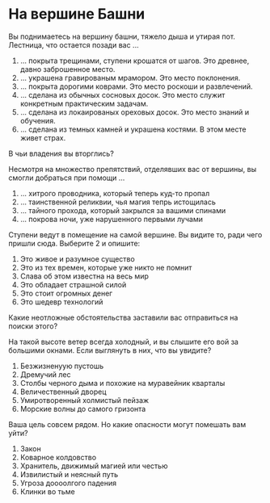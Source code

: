# На вершине Башни

Вы поднимаетесь на вершину башни, тяжело дыша и утирая пот. Лестница, что остается позади вас ...

1. ... покрыта трещинами, ступени крошатся от шагов. Это древнее, давно заброшенное место.
2. ... украшена гравированым мрамором. Это место поклонения.
3. ... покрыта дорогими коврами. Это место роскоши и развлечений.
4. ... сделана из обычных сосновых досок. Это место служит конкретным практическим задачам.
5. ... сделана из локаированых ореховых досок. Это место знаний и обучения.
6. ... сделана из темных камней и украшена костями. В этом месте живет страх.

В чьи владения вы вторглись?

Несмотря на множество препятствий, отделявших вас от вершины, вы смогли добраться при помощи ...

1. ... хитрого проводника, который теперь куд-то пропал
2. ... таинственной реликвии, чья магия тепрь истощилась
3. ... тайного прохода, который закрылся за вашими спинами
4. ... покрова ночи, уже нарушенного первыми лучами

Ступени ведут в помещение на самой вершине. Вы видите то, ради чего пришли сюда. Выберите 2 и опишите:

1. Это живое и разумное существо
2. Это из тех времен, которые уже никто не помнит
3. Слава об этом известна на весь мир
4. Это обладает страшной силой
5. Это стоит огромных денег
6. Это шедевр технологий

Какие неотложные обстоятельства заставили вас отправиться на поиски этого?

На такой высоте ветер всегда холодный, и вы слышите его вой за большими окнами. Если выглянуть в них, что вы увидите?

1. Безжизненуую пустошь
2. Дремучий лес
3. Столбы черного дыма и похожие на муравейник кварталы
4. Величественный дворец
5. Умиротворенный холмистый пейзаж
6. Морские волны до самого гризонта

Ваша цель совсем рядом. Но какие опасности могут помешать вам уйти?

1. Закон
2. Коварное колдовство
3. Хранитель, движимый магией или честью
4. Извилистый и неясный путь
5. Угроза доооолгого падения
6. Клинки во тьме
